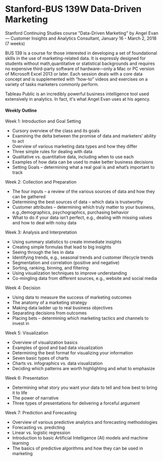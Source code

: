 # Stanford-BUS 139W Data-Driven Marketing
Stanford Continuing Studies course "Data-Driven Marketing" by Angel Evan — Customer Insights and Analytics Consultant, 
January 16 - March 2, 2018 (7 weeks)

BUS 139 is a course for those interested in developing a set of foundational skills in the use of marketing-related data. It is
expressly designed for students without math,quantitative or statistical backgrounds and requires no expensive third-party software of hardware—only a Mac or PC version of Microsoft Excel 2013 or later. Each session deals with a core data concept and is supplemented with “how-to” videos and exercises on a variety of tasks marketers commonly perform.

Tableau Public is an incredibly powerful business intelligence tool used extensively in analytics. In fact, it's what Angel Evan uses at his agency. 

#### Weekly Outline ####
Week 1: Introduction and Goal Setting
- Cursory overview of the class and its goals
- Examining the delta between the promise of data and marketers’ ability to act
- Overview of various marketing data types and how they differ
- Three simple rules for dealing with data
- Qualitative vs. quantitative data, including when to use each
- Examples of how data can be used to make better business decisions
- Setting Goals – determining what a real goal is and what’s important to track

Week 2: Collection and Preparation
- The four inputs – a review of the various sources of data and how they can be gathered
- Determining the best sources of data – which data is trustworthy
- Customer attributes – determining which truly matter to your business, e.g.,demographics, psychographics, purchasing behavior
- What to do if your data isn’t perfect, e.g., dealing with missing values and how to deal with noisy data

Week 3: Analysis and Interpretation
- Using summary statistics to create immediate insights
- Creating simple formulas that lead to big insights
- Seeing through the lies in data
- Identifying trends, e.g., seasonal trends and customer lifecycle trends
- Segmentation and correlation (positive and negative)
- Sorting, ranking, binning, and filtering
- Using visualization techniques to improve understanding
- Co-mingling data from different sources, e.g., website and social media

Week 4: Decision
- Using data to measure the success of marketing outcomes
- The anatomy of a marketing strategy
- Making data ladder up to real business objectives
- Separating decisions from outcomes
- Placing bets – determining which marketing tactics and channels to invest in

Week 5: Visualization
- Overview of visualization basics
- Examples of good and bad data visualization
- Determining the best format for visualizing your information
- Seven basic types of charts
- Charts vs. infographics vs. data visualization
- Deciding which patterns are worth highlighting and what to emphasize

Week 6: Presentation
- Determining what story you want your data to tell and how best to bring it to life
- The power of narrative
- Three types of presentations for delivering a forceful argument

Week 7: Prediction and Forecasting
- Overview of various predictive analytics and forecasting methodologies
- Forecasting vs. predicting
- Linear vs. logistic regression
- Introduction to basic Artificial Intelligence (AI) models and machine learning
- The basics of predictive algorithms and how they can be used in marketing
